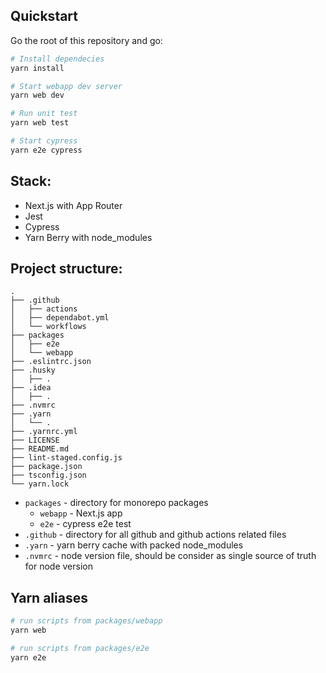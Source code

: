 ## Quickstart

Go the root of this repository and go:

```bash
# Install dependecies
yarn install

# Start webapp dev server
yarn web dev

# Run unit test
yarn web test

# Start cypress
yarn e2e cypress
```

## Stack:

- Next.js with App Router
- Jest
- Cypress
- Yarn Berry with node_modules

## Project structure:

```
.
├── .github
│   ├── actions
│   ├── dependabot.yml
│   └── workflows
├── packages
│   ├── e2e
│   └── webapp
├── .eslintrc.json
├── .husky
│   ├── .
├── .idea
│   ├── .
├── .nvmrc
├── .yarn
│   └── .
├── .yarnrc.yml
├── LICENSE
├── README.md
├── lint-staged.config.js
├── package.json
├── tsconfig.json
└── yarn.lock

```
- `packages` - directory for monorepo packages
  - `webapp` - Next.js app
  - `e2e` - cypress e2e test
- `.github` - directory for all github and github actions related files
- `.yarn` - yarn berry cache with packed node_modules
- `.nvmrc` - node version file, should be consider as single source of truth for node version

## Yarn aliases
```bash
# run scripts from packages/webapp
yarn web

# run scripts from packages/e2e
yarn e2e
```